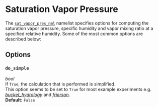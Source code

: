 # Saturation Vapor Pressure
The [`sat_vapor_pres_nml`](https://github.com/ExeClim/Isca/blob/master/src/shared/sat_vapor_pres/sat_vapor_pres.F90) 
namelist specifies options for computing the saturation vapor pressure, specific humidity and vapor mixing ratio
at a specified relative humidity. 
Some of the most common options are described below:

## Options
### `do_simple`
*bool*</br> 
If `True`, the calculation that is performed is simplified. </br>
This option seems to be set to `True` for most example experiments e.g. 
[*bucket_hydrology*](https://github.com/ExeClim/Isca/blob/master/exp/test_cases/bucket_hydrology/bucket_model_test_case.py)
and [*frierson*](https://github.com/ExeClim/Isca/blob/master/exp/test_cases/frierson/frierson_test_case.py). </br>
**Default:** `False`
